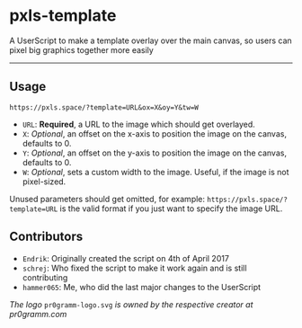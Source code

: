 pxls-template
=============
A UserScript to make a template overlay over the main canvas, so users can pixel big graphics together more easily

----------

Usage
-----

    https://pxls.space/?template=URL&ox=X&oy=Y&tw=W

 - `URL`: **Required**, a URL to the image which should get overlayed.
 - `X`: *Optional*, an offset on the x-axis to position the image on the canvas, defaults to 0.
 - `Y`: *Optional*, an offset on the y-axis to position the image on the canvas, defaults to 0.
 - `W`: *Optional*, sets a custom width to the image. Useful, if the image is not pixel-sized.

Unused parameters should get omitted, for example: `https://pxls.space/?template=URL` is the valid format if you just want to specify the image URL.

Contributors
------------
 - `Endrik`: Originally created the script on 4th of April 2017
 - `schrej`: Who fixed the script to make it work again and is still contributing
 - `hammer065`: Me, who did the last major changes to the UserScript


*The logo* `pr0gramm-logo.svg` *is owned by the respective creator at pr0gramm.com*